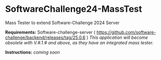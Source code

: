 # SoftwareChallenge24-MassTest
Mass Tester to extend Software-Challenge 2024 Server

**Requirements:** Software-challenge-server ( https://github.com/software-challenge/backend/releases/tag/25.0.6 )
*This application will become obsolete with V.#.1.# and above, as they have an integrated mass tester.*

**Instructions:**
_coming soon_
